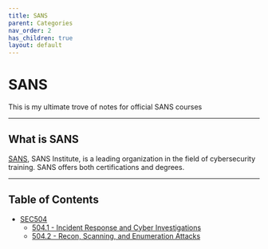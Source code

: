 ```yaml
---
title: SANS
parent: Categories
nav_order: 2
has_children: true
layout: default
---
```


# SANS

This is my ultimate trove of notes for official SANS courses

---

## What is SANS

[SANS](https://www.sans.org/), SANS Institute, is a leading organization in the field of cybersecurity training. SANS offers both certifications and degrees.

---

## Table of Contents

- [SEC504](SANS/SEC504/index.md)
    - [504.1 - Incident Response and Cyber Investigations](SANS/SEC504/1%20-%20Incident%20Response%20and%20Cyber%20Investigations/index.md)
    - [504.2 - Recon, Scanning, and Enumeration Attacks](SANS/SEC504/2%20-%20Recon,%20Scanning,%20and%20Enumeration%20Attacks/index.md)
